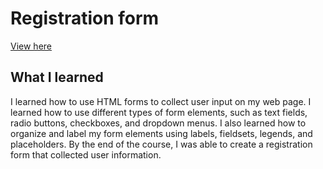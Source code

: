 # Registration form
[View here](https://hafizuddin-a.github.io/responsive-web-design/registration-form/)
## What I learned
I learned how to use HTML forms to collect user input on my web page. I learned how to use different types of form elements, such as text fields, radio buttons, checkboxes, and dropdown menus. I also learned how to organize and label my form elements using labels, fieldsets, legends, and placeholders. By the end of the course, I was able to create a registration form that collected user information.
